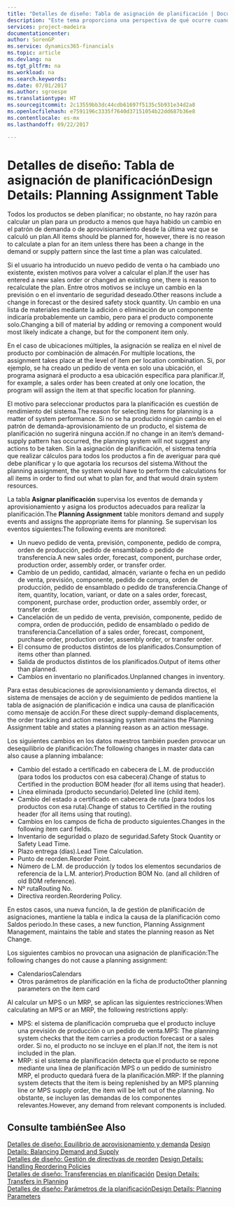 ```yaml
---
title: "Detalles de diseño: Tabla de asignación de planificación | Documentos de Microsoft"
description: "Este tema proporciona una perspectiva de qué ocurre cuando se modifica la forma en que realiza un plan para un producto."
services: project-madeira
documentationcenter: 
author: SorenGP
ms.service: dynamics365-financials
ms.topic: article
ms.devlang: na
ms.tgt_pltfrm: na
ms.workload: na
ms.search.keywords: 
ms.date: 07/01/2017
ms.author: sgroespe
ms.translationtype: HT
ms.sourcegitcommit: 2c13559bb3dc44cdb61697f5135c5b931e34d2a8
ms.openlocfilehash: e7591196c3335f7640d37151054b22dd687b36e8
ms.contentlocale: es-mx
ms.lasthandoff: 09/22/2017

---
```

# <a name="design-details-planning-assignment-table"></a><span data-ttu-id="b1047-103">Detalles de diseño: Tabla de asignación de planificación</span><span class="sxs-lookup"><span data-stu-id="b1047-103">Design Details: Planning Assignment Table</span></span>
<span data-ttu-id="b1047-104">Todos los productos se deben planificar; no obstante, no hay razón para calcular un plan para un producto a menos que haya habido un cambio en el patrón de demanda o de aprovisionamiento desde la última vez que se calculó un plan.</span><span class="sxs-lookup"><span data-stu-id="b1047-104">All items should be planned for, however, there is no reason to calculate a plan for an item unless there has been a change in the demand or supply pattern since the last time a plan was calculated.</span></span>  
  
<span data-ttu-id="b1047-105">Si el usuario ha introducido un nuevo pedido de venta o ha cambiado uno existente, existen motivos para volver a calcular el plan.</span><span class="sxs-lookup"><span data-stu-id="b1047-105">If the user has entered a new sales order or changed an existing one, there is reason to recalculate the plan.</span></span> <span data-ttu-id="b1047-106">Entre otros motivos se incluye un cambio en la previsión o en el inventario de seguridad deseado.</span><span class="sxs-lookup"><span data-stu-id="b1047-106">Other reasons include a change in forecast or the desired safety stock quantity.</span></span> <span data-ttu-id="b1047-107">Un cambio en una lista de materiales mediante la adición o eliminación de un componente indicaría probablemente un cambio, pero para el producto componente solo.</span><span class="sxs-lookup"><span data-stu-id="b1047-107">Changing a bill of material by adding or removing a component would most likely indicate a change, but for the component item only.</span></span>  
  
<span data-ttu-id="b1047-108">En el caso de ubicaciones múltiples, la asignación se realiza en el nivel de producto por combinación de almacén.</span><span class="sxs-lookup"><span data-stu-id="b1047-108">For multiple locations, the assignment takes place at the level of item per location combination.</span></span> <span data-ttu-id="b1047-109">Si, por ejemplo, se ha creado un pedido de venta en solo una ubicación, el programa asignará el producto a esa ubicación específica para planificar.</span><span class="sxs-lookup"><span data-stu-id="b1047-109">If, for example, a sales order has been created at only one location, the program will assign the item at that specific location for planning.</span></span>  
  
<span data-ttu-id="b1047-110">El motivo para seleccionar productos para la planificación es cuestión de rendimiento del sistema.</span><span class="sxs-lookup"><span data-stu-id="b1047-110">The reason for selecting items for planning is a matter of system performance.</span></span> <span data-ttu-id="b1047-111">Si no se ha producido ningún cambio en el patrón de demanda-aprovisionamiento de un producto, el sistema de planificación no sugerirá ninguna acción.</span><span class="sxs-lookup"><span data-stu-id="b1047-111">If no change in an item’s demand-supply pattern has occurred, the planning system will not suggest any actions to be taken.</span></span> <span data-ttu-id="b1047-112">Sin la asignación de planificación, el sistema tendría que realizar cálculos para todos los productos a fin de averiguar para qué debe planificar y lo que agotaría los recursos del sistema.</span><span class="sxs-lookup"><span data-stu-id="b1047-112">Without the planning assignment, the system would have to perform the calculations for all items in order to find out what to plan for, and that would drain system resources.</span></span>  
  
<span data-ttu-id="b1047-113">La tabla **Asignar planificación** supervisa los eventos de demanda y aprovisionamiento y asigna los productos adecuados para realizar la planificación.</span><span class="sxs-lookup"><span data-stu-id="b1047-113">The **Planning Assignment** table monitors demand and supply events and assigns the appropriate items for planning.</span></span> <span data-ttu-id="b1047-114">Se supervisan los eventos siguientes:</span><span class="sxs-lookup"><span data-stu-id="b1047-114">The following events are monitored:</span></span>  
  
* <span data-ttu-id="b1047-115">Un nuevo pedido de venta, previsión, componente, pedido de compra, orden de producción, pedido de ensamblado o pedido de transferencia.</span><span class="sxs-lookup"><span data-stu-id="b1047-115">A new sales order, forecast, component, purchase order, production order, assembly order, or transfer order.</span></span>  
* <span data-ttu-id="b1047-116">Cambio de un pedido, cantidad, almacén, variante o fecha en un pedido de venta, previsión, componente, pedido de compra, orden de producción, pedido de ensamblado o pedido de transferencia.</span><span class="sxs-lookup"><span data-stu-id="b1047-116">Change of item, quantity, location, variant, or date on a sales order, forecast, component, purchase order, production order, assembly order, or transfer order.</span></span>  
* <span data-ttu-id="b1047-117">Cancelación de un pedido de venta, previsión, componente, pedido de compra, orden de producción, pedido de ensamblado o pedido de transferencia.</span><span class="sxs-lookup"><span data-stu-id="b1047-117">Cancellation of a sales order, forecast, component, purchase order, production order, assembly order, or transfer order.</span></span>  
* <span data-ttu-id="b1047-118">El consumo de productos distintos de los planificados.</span><span class="sxs-lookup"><span data-stu-id="b1047-118">Consumption of items other than planned.</span></span>  
* <span data-ttu-id="b1047-119">Salida de productos distintos de los planificados.</span><span class="sxs-lookup"><span data-stu-id="b1047-119">Output of items other than planned.</span></span>  
* <span data-ttu-id="b1047-120">Cambios en inventario no planificados.</span><span class="sxs-lookup"><span data-stu-id="b1047-120">Unplanned changes in inventory.</span></span>  
  
<span data-ttu-id="b1047-121">Para estas desubicaciones de aprovisionamiento y demanda directos, el sistema de mensajes de acción y de seguimiento de pedidos mantiene la tabla de asignación de planificación e indica una causa de planificación como mensaje de acción.</span><span class="sxs-lookup"><span data-stu-id="b1047-121">For these direct supply-demand displacements, the order tracking and action messaging system maintains the Planning Assignment table and states a planning reason as an action message.</span></span>  
  
<span data-ttu-id="b1047-122">Los siguientes cambios en los datos maestros también pueden provocar un desequilibrio de planificación:</span><span class="sxs-lookup"><span data-stu-id="b1047-122">The following changes in master data can also cause a planning imbalance:</span></span>  
  
* <span data-ttu-id="b1047-123">Cambio del estado a certificado en cabecera de L.M. de producción (para todos los productos con esa cabecera).</span><span class="sxs-lookup"><span data-stu-id="b1047-123">Change of status to Certified in the production BOM header (for all items using that header).</span></span>  
* <span data-ttu-id="b1047-124">Línea eliminada (producto secundario).</span><span class="sxs-lookup"><span data-stu-id="b1047-124">Deleted line (child item).</span></span>  
* <span data-ttu-id="b1047-125">Cambio del estado a certificado en cabecera de ruta (para todos los productos con esa ruta).</span><span class="sxs-lookup"><span data-stu-id="b1047-125">Change of status to Certified in the routing header (for all items using that routing).</span></span>  
* <span data-ttu-id="b1047-126">Cambios en los campos de ficha de producto siguientes.</span><span class="sxs-lookup"><span data-stu-id="b1047-126">Changes in the following item card fields.</span></span>  
* <span data-ttu-id="b1047-127">Inventario de seguridad o plazo de seguridad.</span><span class="sxs-lookup"><span data-stu-id="b1047-127">Safety Stock Quantity or Safety Lead Time.</span></span>  
* <span data-ttu-id="b1047-128">Plazo entrega (días).</span><span class="sxs-lookup"><span data-stu-id="b1047-128">Lead Time Calculation.</span></span>  
* <span data-ttu-id="b1047-129">Punto de reorden.</span><span class="sxs-lookup"><span data-stu-id="b1047-129">Reorder Point.</span></span>  
* <span data-ttu-id="b1047-130">Número de L.M. de producción (y todos los elementos secundarios de referencia de la L.M. anterior).</span><span class="sxs-lookup"><span data-stu-id="b1047-130">Production BOM No. (and all children of old BOM reference).</span></span>  
* <span data-ttu-id="b1047-131">Nº ruta</span><span class="sxs-lookup"><span data-stu-id="b1047-131">Routing No.</span></span>  
* <span data-ttu-id="b1047-132">Directiva reorden.</span><span class="sxs-lookup"><span data-stu-id="b1047-132">Reordering Policy.</span></span>  
  
<span data-ttu-id="b1047-133">En estos casos, una nueva función, la de gestión de planificación de asignaciones, mantiene la tabla e indica la causa de la planificación como Saldos periodo.</span><span class="sxs-lookup"><span data-stu-id="b1047-133">In these cases, a new function, Planning Assignment Management, maintains the table and states the planning reason as Net Change.</span></span>  
  
<span data-ttu-id="b1047-134">Los siguientes cambios no provocan una asignación de planificación:</span><span class="sxs-lookup"><span data-stu-id="b1047-134">The following changes do not cause a planning assignment:</span></span>  
  
* <span data-ttu-id="b1047-135">Calendarios</span><span class="sxs-lookup"><span data-stu-id="b1047-135">Calendars</span></span>  
* <span data-ttu-id="b1047-136">Otros parámetros de planificación en la ficha de producto</span><span class="sxs-lookup"><span data-stu-id="b1047-136">Other planning parameters on the item card</span></span>  
  
<span data-ttu-id="b1047-137">Al calcular un MPS o un MRP, se aplican las siguientes restricciones:</span><span class="sxs-lookup"><span data-stu-id="b1047-137">When calculating an MPS or an MRP, the following restrictions apply:</span></span>  
  
* <span data-ttu-id="b1047-138">MPS: el sistema de planificación comprueba que el producto incluye una previsión de producción o un pedido de venta.</span><span class="sxs-lookup"><span data-stu-id="b1047-138">MPS: The planning system checks that the item carries a production forecast or a sales order.</span></span> <span data-ttu-id="b1047-139">Si no, el producto no se incluye en el plan.</span><span class="sxs-lookup"><span data-stu-id="b1047-139">If not, the item is not included in the plan.</span></span>  
* <span data-ttu-id="b1047-140">MRP: si el sistema de planificación detecta que el producto se repone mediante una línea de planificación MPS o un pedido de suministro MRP, el producto quedará fuera de la planificación.</span><span class="sxs-lookup"><span data-stu-id="b1047-140">MRP: If the planning system detects that the item is being replenished by an MPS planning line or MPS supply order, the item will be left out of the planning.</span></span> <span data-ttu-id="b1047-141">No obstante, se incluyen las demandas de los componentes relevantes.</span><span class="sxs-lookup"><span data-stu-id="b1047-141">However, any demand from relevant components is included.</span></span>  
  
## <a name="see-also"></a><span data-ttu-id="b1047-142">Consulte también</span><span class="sxs-lookup"><span data-stu-id="b1047-142">See Also</span></span>  
<span data-ttu-id="b1047-143">[Detalles de diseño: Equilibrio de aprovisionamiento y demanda](design-details-balancing-demand-and-supply.md) </span><span class="sxs-lookup"><span data-stu-id="b1047-143">[Design Details: Balancing Demand and Supply](design-details-balancing-demand-and-supply.md) </span></span>  
<span data-ttu-id="b1047-144">[Detalles de diseño: Gestión de directivas de reorden](design-details-handling-reordering-policies.md) </span><span class="sxs-lookup"><span data-stu-id="b1047-144">[Design Details: Handling Reordering Policies](design-details-handling-reordering-policies.md) </span></span>  
<span data-ttu-id="b1047-145">[Detalles de diseño: Transferencias en planificación](design-details-transfers-in-planning.md) </span><span class="sxs-lookup"><span data-stu-id="b1047-145">[Design Details: Transfers in Planning](design-details-transfers-in-planning.md) </span></span>  
[<span data-ttu-id="b1047-146">Detalles de diseño: Parámetros de la planificación</span><span class="sxs-lookup"><span data-stu-id="b1047-146">Design Details: Planning Parameters</span></span>](design-details-planning-parameters.md)  

